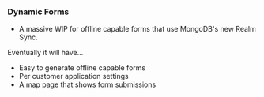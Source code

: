 ### Dynamic Forms

- A massive WIP for offline capable forms that use MongoDB's new Realm Sync. 

Eventually it will have...
- Easy to generate offline capable forms
- Per customer application settings
- A map page that shows form submissions
